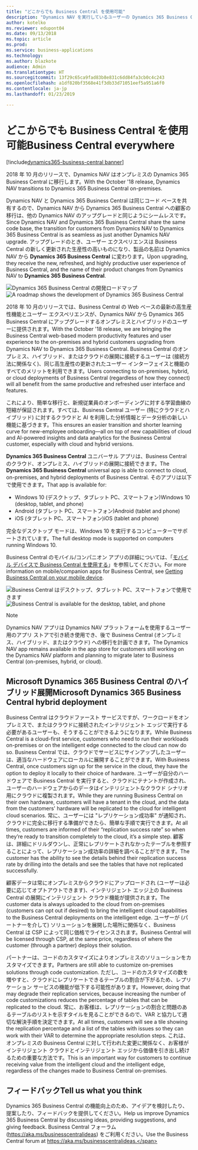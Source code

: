 ```yaml
---
title: "どこからでも Business Central を使用可能"
description: "Dynamics NAV を実行しているユーザーの Dynamics 365 Business Central への移行は、他の Dynamics NAV のアップグレードと同じようにシームレスです。"
author: kotelko
ms.reviewer: edupont04
ms.date: 09/13/2018
ms.topic: article
ms.prod: 
ms.service: business-applications
ms.technology: 
ms.author: blazkote
audience: Admin
ms.translationtype: HT
ms.sourcegitcommit: 13f29c65ca9fad83b8e831c6dd84fa3cb0c4c243
ms.openlocfilehash: a1df820bf3568e41f3db33d71051eef5a951a6f0
ms.contentlocale: ja-jp
ms.lasthandoff: 01/23/2019

---
```

#  <a name="business-central-everywhere"></a><span data-ttu-id="cb7d7-103">どこからでも Business Central を使用可能</span><span class="sxs-lookup"><span data-stu-id="cb7d7-103">Business Central everywhere</span></span>

[!include[dynamics365-business-central banner](../includes/dynamics365-business-central.md)]

<span data-ttu-id="cb7d7-104">2018 年 10 月のリリースで、Dynamics NAV はオンプレミスの Dynamics 365 Business Central に移行します。</span><span class="sxs-lookup"><span data-stu-id="cb7d7-104">With the October '18 release, Dynamics NAV transitions to Dynamics 365 Business Central on-premises.</span></span>  

<span data-ttu-id="cb7d7-105">Dynamics NAV と Dynamics 365 Business Central は同じコード ベースを共有するので、Dynamics NAV から Dynamics 365 Business Central への顧客の移行は、他の Dynamics NAV のアップグレードと同じようにシームレスです。</span><span class="sxs-lookup"><span data-stu-id="cb7d7-105">Since Dynamics NAV and Dynamics 365 Business Central share the same code base, the transition for customers from Dynamics NAV to Dynamics 365 Business Central is as seamless as just another Dynamics NAV upgrade.</span></span> <span data-ttu-id="cb7d7-106">アップグレードのとき、ユーザー エクスペリエンスは Business Central の新しく更新された生産性の高いものになり、製品の名前は Dynamics NAV から **Dynamics 365 Business Central** に変わります。</span><span class="sxs-lookup"><span data-stu-id="cb7d7-106">Upon upgrading, they receive the new, refreshed, and highly productive user experience of Business Central, and the name of their product changes from Dynamics NAV to **Dynamics 365 Business Central**.</span></span>  

<span data-ttu-id="cb7d7-107">![Dynamics 365 Business Central の開発ロードマップ](media/dynamics-nav-transitions-dynamics365-business-central-premises-1.png "Dynamics 365 Business Central の開発ロードマップ")</span><span class="sxs-lookup"><span data-stu-id="cb7d7-107">![A roadmap shows the development of Dynamics 365 Business Central](media/dynamics-nav-transitions-dynamics365-business-central-premises-1.png "A roadmap shows the development of Dynamics 365 Business Central")</span></span>

<span data-ttu-id="cb7d7-108">2018 年 10 月のリリースでは、Business Central の Web ベースの最新の高生産性機能とユーザー エクスペリエンスが、Dynamics NAV から Dynamics 365 Business Central にアップグレードするオンプレミスとハイブリッドのユーザーに提供されます。</span><span class="sxs-lookup"><span data-stu-id="cb7d7-108">With the October '18 release, we are bringing the Business Central web-based modern productivity features and user experience to the on-premises and hybrid customers upgrading from Dynamics NAV to Dynamics 365 Business Central.</span></span> <span data-ttu-id="cb7d7-109">Business Central のオンプレミス、ハイブリッド、またはクラウドの展開に接続するユーザーは (接続方法に関係なく)、同じ高生産性の更新されたユーザー インターフェイスと機能のすべてのメリットを利用できます。</span><span class="sxs-lookup"><span data-stu-id="cb7d7-109">Users connecting to on-premises, hybrid, or cloud deployments of Business Central (regardless of how they connect) will all benefit from the same productive and refreshed user interface and features.</span></span>  

<span data-ttu-id="cb7d7-110">これにより、簡単な移行と、新規従業員のオンボーディングに対する学習曲線の短縮が保証されます。すべては、Business Central ユーザー (特にクラウドとハイブリッド) に対するクラウドと AI を利用した分析情報とデータ分析の新しい機能に基づきます。</span><span class="sxs-lookup"><span data-stu-id="cb7d7-110">This ensures an easier transition and shorter learning curve for new-employee onboarding—all on top of new capabilities of cloud and AI-powered insights and data analytics for the Business Central customer, especially with cloud and hybrid versions.</span></span>

<span data-ttu-id="cb7d7-111">**Dynamics 365 Business Central** ユニバーサル アプリは、Business Central のクラウド、オンプレミス、ハイブリッドの展開に接続できます。</span><span class="sxs-lookup"><span data-stu-id="cb7d7-111">The **Dynamics 365 Business Central** universal app is able to connect to cloud, on-premises, and hybrid deployments of Business Central.</span></span> <span data-ttu-id="cb7d7-112">そのアプリは以下で使用できます。</span><span class="sxs-lookup"><span data-stu-id="cb7d7-112">That app is available for:</span></span>

-   <span data-ttu-id="cb7d7-113">Windows 10 (デスクトップ、タブレット PC、スマートフォン)</span><span class="sxs-lookup"><span data-stu-id="cb7d7-113">Windows 10 (desktop, tablet, and phone)</span></span>
-   <span data-ttu-id="cb7d7-114">Android (タブレット PC、スマートフォン)</span><span class="sxs-lookup"><span data-stu-id="cb7d7-114">Android (tablet and phone)</span></span>
-   <span data-ttu-id="cb7d7-115">iOS (タブレット PC、スマートフォン)</span><span class="sxs-lookup"><span data-stu-id="cb7d7-115">iOS (tablet and phone)</span></span>  

<span data-ttu-id="cb7d7-116">完全なデスクトップ モードは、Windows 10 を実行するコンピューターでサポートされています。</span><span class="sxs-lookup"><span data-stu-id="cb7d7-116">The full desktop mode is supported on computers running Windows 10.</span></span>

<span data-ttu-id="cb7d7-117">Business Central のモバイル/コンパニオン アプリの詳細については、「[モバイル デバイスで Business Central を使用する](https://docs.microsoft.com/dynamics365/business-central/install-mobile-app)」を参照してください。</span><span class="sxs-lookup"><span data-stu-id="cb7d7-117">For more information on mobile/companion apps for Business Central, see [Getting Business Central on your mobile device](https://docs.microsoft.com/dynamics365/business-central/install-mobile-app).</span></span>

<span data-ttu-id="cb7d7-118">![Business Central はデスクトップ、タブレット PC、スマートフォンで使用できます](media/bc-everywhere.png "Business Central はデスクトップ、タブレット PC、スマートフォンで使用できます")</span><span class="sxs-lookup"><span data-stu-id="cb7d7-118">![Business Central is available for the desktop, tablet, and phone](media/bc-everywhere.png "Business Central is available for the desktop, tablet, and phone")</span></span>

> [!NOTE]
> <span data-ttu-id="cb7d7-119">Dynamics NAV アプリは Dynamics NAV プラットフォームを使用するユーザー用のアプリ ストアで引き続き使用でき、後で Business Central (オンプレミス、ハイブリッド、またはクラウド) への移行を計画できます。</span><span class="sxs-lookup"><span data-stu-id="cb7d7-119">The Dynamics NAV app remains available in the app store for customers still working on the Dynamics NAV platform and planning to migrate later to Business Central (on-premises, hybrid, or cloud).</span></span>  

## <a name="microsoft-dynamics-365-business-central-hybrid-deployment"></a><span data-ttu-id="cb7d7-120">Microsoft Dynamics 365 Business Central のハイブリッド展開</span><span class="sxs-lookup"><span data-stu-id="cb7d7-120">Microsoft Dynamics 365 Business Central hybrid deployment</span></span>

<span data-ttu-id="cb7d7-121">Business Central はクラウドファースト サービスですが、ワークロードをオンプレミスで、またはクラウドに接続されたインテリジェント エッジで実行する必要があるユーザーも、そうすることができるようになります。</span><span class="sxs-lookup"><span data-stu-id="cb7d7-121">While Business Central is a cloud-first service, customers who need to run their workloads on-premises or on the intelligent edge connected to the cloud can now do so.</span></span> <span data-ttu-id="cb7d7-122">Business Central では、クラウドでサービスにサインアップしたユーザーは、適当なハードウェアにローカルに展開することができます。</span><span class="sxs-lookup"><span data-stu-id="cb7d7-122">With Business Central, once customers sign up for the service in the cloud, they have the option to deploy it locally to their choice of hardware.</span></span> <span data-ttu-id="cb7d7-123">ユーザーが自分のハードウェアで Business Central を実行すると、クラウドにテナントが作成され、ユーザーのハードウェアからのデータはインテリジェントなクラウド シナリオ用にクラウドに複製されます。</span><span class="sxs-lookup"><span data-stu-id="cb7d7-123">While they are running Business Central on their own hardware, customers will have a tenant in the cloud, and the data from the customers' hardware will be replicated to the cloud for intelligent cloud scenarios.</span></span> <span data-ttu-id="cb7d7-124">常に、ユーザーには "レプリケーション成功率" が通知され、クラウドに完全に移行する準備ができたら、簡単な手順で実行できます。</span><span class="sxs-lookup"><span data-stu-id="cb7d7-124">At all times, customers are informed of their “replication success rate” so when they’re ready to transition completely to the cloud, it’s a simple step.</span></span>  <span data-ttu-id="cb7d7-125">顧客は、詳細にドリルダウンし、正常にレプリケートされなかったテーブルを参照することによって、レプリケーション成功率の詳細を調べることができます。</span><span class="sxs-lookup"><span data-stu-id="cb7d7-125">The customer has the ability to see the details behind their replication success rate by drilling into the details and see the tables that have not replicated successfully.</span></span>

<span data-ttu-id="cb7d7-126">顧客データは常にオンプレミスからクラウドにアップロードされ (ユーザーは必要に応じてオプトアウトできます)、インテリジェント エッジ上の Business Central の展開にインテリジェント クラウド機能が提供されます。</span><span class="sxs-lookup"><span data-stu-id="cb7d7-126">The customer data is always uploaded to the cloud from on-premises (customers can opt out if desired) to bring the intelligent cloud capabilities to the Business Central deployments on the intelligent edge.</span></span> <span data-ttu-id="cb7d7-127">ユーザーが (パートナーを介して) ソリューションを展開した場所に関係なく、Business Central は CSP によって同じ価格でライセンスされます。</span><span class="sxs-lookup"><span data-stu-id="cb7d7-127">Business Central will be licensed through CSP, at the same price, regardless of where the customer (through a partner) deploys their solution.</span></span>  

<span data-ttu-id="cb7d7-128">パートナーは、コードのカスタマイズによりオンプレミスのソリューションをカスタマイズできます。</span><span class="sxs-lookup"><span data-stu-id="cb7d7-128">Partners are still able to customize on-premises solutions through code customization.</span></span> <span data-ttu-id="cb7d7-129">ただし、コードのカスタマイズの数を増やすと、クラウドにレプリケートできるテーブルの割合が下がるため、レプリケーション サービスの機能が低下する可能性があります。</span><span class="sxs-lookup"><span data-stu-id="cb7d7-129">However, doing that may degrade their replication services, because increasing the number of code customizations reduces the percentage of tables that can be replicated to the cloud.</span></span> <span data-ttu-id="cb7d7-130">常に、お客様は、レプリケーションの割合と問題のあるテーブルのリストを示すタイルを見ることができるので、VAR と協力して適切な解決手順を決定できます。</span><span class="sxs-lookup"><span data-stu-id="cb7d7-130">At all times, customers will see a tile showing the replication percentage and a list of the tables with issues so they can work with their VAR to determine the appropriate resolution steps.</span></span> <span data-ttu-id="cb7d7-131">これは、オンプレミスの Business Central に対して行われた変更に関係なく、お客様がインテリジェント クラウドとインテリジェント エッジから価値を引き出し続けるための重要な方法です。</span><span class="sxs-lookup"><span data-stu-id="cb7d7-131">This is an important way for customers to continue receiving value from the intelligent cloud and the intelligent edge, regardless of the changes made to Business Central on-premises.</span></span>   

## <a name="tell-us-what-you-think"></a><span data-ttu-id="cb7d7-132">フィードバック</span><span class="sxs-lookup"><span data-stu-id="cb7d7-132">Tell us what you think</span></span>
<span data-ttu-id="cb7d7-133">Dynamics 365 Business Central の機能向上のため、アイデアを検討したり、提案したり、フィードバックを提供してください。</span><span class="sxs-lookup"><span data-stu-id="cb7d7-133">Help us improve Dynamics 365 Business Central by discussing ideas, providing suggestions, and giving feedback.</span></span> <span data-ttu-id="cb7d7-134">Business Central フォーラム (https://aka.ms/businesscentralideas) をご利用ください。</span><span class="sxs-lookup"><span data-stu-id="cb7d7-134">Use the Business Central forum at https://aka.ms/businesscentralideas.</span></span>

